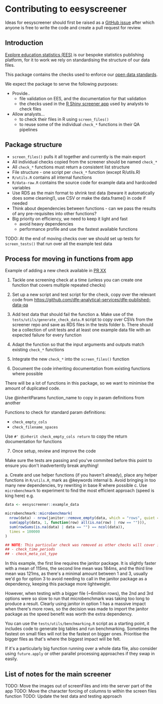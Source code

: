 # Contributing to eesyscreener

Ideas for eesyscreener should first be raised as a [GitHub issue](https://github.com/dfe-analytical-services/eesyscreener/issues) after which anyone is free to write the code and create a pull request for review. 

## Introduction

[Explore education statistics (EES)](https://explore-education-statistics.service.gov.uk/) is our bespoke statistics publishing platform, for it to work we rely on standardising the structure of our data files.

This package contains the checks used to enforce our [open data standards](https://dfe-analytical-services.github.io/analysts-guide/statistics-production/ud.html).

We expect the package to serve the following purposes:
- Provide..
  - file validation on EES, and the documentation for that validation
  - the checks used in the [R Shiny screener app](https://github.com/dfe-analytical-services/dfe-published-data-qa) used by analysts to check files
- Allow analysts...
  - to check their files in R using `screen_files()`
  - to reuse some of the individual `check_*` functions in their QA pipelines

## Package structure

- `screen_files()` pulls it all together and currently is the main export
- All individual checks copied from the screener should be named `check_*`
- All `check_*` functions must return a consistent list structure
- File structure - one script per `check_*` function (except R/utils.R)
- `R/utils.R` contains all internal functions
- `R/data-raw.R` contains the source code for example data and hardcoded variables
- Use RDS as the main format to shrink test data (beware it automatically does some cleaning!), use CSV or make the data.frame() in code if needed
- Think about dependencies between functions - can we pass the results of any pre-requisites into other functions?
- Big priority on efficiency, we need to keep it light and fast
  - avoid heavy dependencies
  - performance profile and use the fastest available functions
  
TODO: At the end of moving checks over we should set up tests for `screen_tests()` that run over all the example test data

## Process for moving in functions from app

Example of adding a new check available in [PR XX]()

1. Tackle one screening check at a time (unless you can create one function that covers multiple repeated checks)

2. Set up a new script and test script for the check, copy over the relevant code from https://github.com/dfe-analytical-services/dfe-published-data-qa

3. Add test data that should fail the function
  a. Make use of the `tests/utils/generate_check_data.R` script to copy over CSVs from the screener repo and save as RDS files in the tests folder
  b. There should be a collection of unit tests and at least one example data file with an expected failure for every function

4. Adapt the function so that the input arguments and outputs match existing `check_*` functions

5. Integrate the new `check_*` into the `screen_files()` function

6. Document the code inheriting documentation from existing functions where possible

There will be a lot of functions in this package, so we want to minimise the amount of duplicated code.

Use @inheritParams function_name to copy in param definitions from another

Functions to check for standard param definitions:
- `check_empty_cols`
- `check_filename_spaces`

Use `#' @inherit check_empty_cols return`  to copy the return documentation for functions

7. Once setup, review and improve the code 

Make sure the tests are passing and you've commited before this point to ensure you don't inadvertently break anything!

a. Create and use helper functions (if you haven't already), place any helper functions in `R/utils.R`, mark as @keywords internal
b. Avoid bringing in too many new dependencies, try rewriting in base R where possible
c. Use `microbenchmark` to experiment to find the most efficient approach (speed is king here) e.g.
``` r
data <- eesyscreener::example_data

microbenchmark::microbenchmark(
  nrow(data) - nrow(janitor::remove_empty(data, which = "rows", quiet = TRUE)),
  sum(apply(data, 1, function(row) all(is.na(row) | row == ""))),
  sum(rowSums(is.na(data) | data == "") == ncol(data)),
  times = 100000
)

## NOTE: This particular check was removed as other checks will cover it
## - check_time_periods
## - check_meta_col_type
```

In this example, the first line requires the janitor package. It is slightly faster with a mean of 115ms, the second line mean was 184ms, and the third line mean was 121ms, as there's a minimal amount between 1 and 3, usually we'd go for option 3 to avoid needing to call in the janitor package as a dependency, keeping this package more lightweight.

However, when testing with a bigger file (~6million rows), the 2nd and 3rd options were so slow to run that microbenchmark was taking too long to produce a result. Clearly using janitor in option 1 has a massive impact when there's more rows, so the decision was made to import the janitor package as the speed benefit was worth the extra dependency.

You can use the `tests/utils/benchmarking.R` script as a starting point, it includes code to generate big tables and run benchmarking. Sometimes the fastest on small files will not be the fastest on bigger ones. Prioritise the bigger files as that's where the biggest impact will be felt.

If it's a particularly big function running over a whole data file, also consider using `future.apply` or other parallel processing approaches if they swap in easily.

## List of notes for the main screener

TODO: Move the images out of screenFiles and into the server part of the app
TODO: Move the character forcing of columns to within the screen files function
TODO: Update the test data and testing approach
